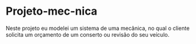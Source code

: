 # Projeto-mec-nica
Neste projeto eu modelei um sistema de uma mecânica, no qual o cliente solicita um orçamento de um conserto ou revisão do seu veículo.
